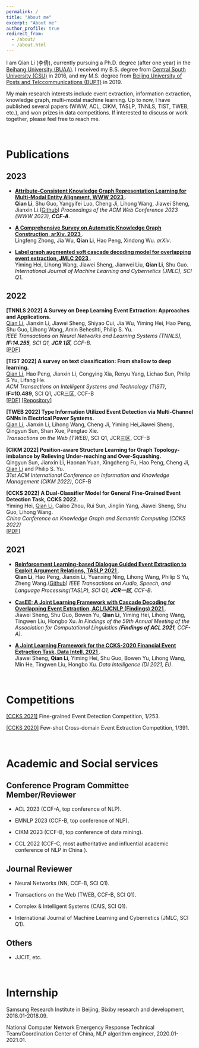 ```yaml
---
permalink: /
title: "About me"
excerpt: "About me"
author_profile: true
redirect_from: 
  - /about/
  - /about.html
---
```


I am Qian Li (李倩), currently pursuing a Ph.D. degree (after one year) in the [Beihang University (BUAA)](https://buaa.edu.cn/). I received my B.S. degree from [Central South University (CSU)](https://www.csu.edu.cn/) in 2016, and my M.S. degree from [Beijing University of Posts and Telccommunications (BUPT)](https://www.bupt.edu.cn/) in 2019.  

My main research interests include event extraction, information extraction, knowledge graph, multi-modal machine learning. Up to now, I have published several papers (WWW, ACL, CIKM, TASLP, TNNLS, TIST, TWEB, etc.), and won prizes in data competitions. If interested to discuss or work together, please feel free to reach me.


<br>

# Publications

## 2023

- **<a href="https://github.com/xiaoqian19940510/ACK-MMEA" target="_blank">Attribute-Consistent Knowledge Graph Representation Learning for Multi-Modal Entity Alignment, WWW 2023 </a>**.<br>
  **Qian Li**, Shu Guo, Yangyifei Luo, Cheng Ji, Lihong Wang, Jiawei Sheng, Jianxin Li.(<a href="https://github.com/xiaoqian19940510/ACK-MMEA" target="_blank">Github</a>)
  *Proceedings of the ACM Web Conference 2023 (WWW 2023), **CCF-A***.


- **<a href="https://arxiv.org/abs/2302.05019" target="_blank">A Comprehensive Survey on Automatic Knowledge Graph Construction,  arXiv. 2023 </a>**.<br>
  Lingfeng Zhong, Jia Wu, **Qian Li**, Hao Peng, Xindong Wu. *arXiv*.
  
- **<a href="https://ieeexplore.ieee.org/abstract/document/9927311/" target="_blank">Label graph augmented soft cascade decoding model for overlapping event extraction,  JMLC 2023 </a>**.<br>
  Yiming Hei, Lihong Wang, Jiawei Sheng, Jianwei Liu, **Qian Li**, Shu Guo. *International Journal of Machine Learning and Cybernetics (JMLC), SCI Q1*.
  


## 2022

**[TNNLS 2022] A Survey on Deep Learning Event Extraction: Approaches and Applications.**<br>
<u>Qian Li</u>, Jianxin Li, Jiawei Sheng, Shiyao Cui, Jia Wu, Yiming Hei, Hao Peng, Shu Guo, Lihong Wang, Amin Beheshti, Philip S. Yu.<br>
*IEEE Transactions on Neural Networks and Learning Systems (TNNLS), **IF:14.255**, SCI Q1, **JCR 1区**, CCF-B.*<br>
[[PDF]](https://ieeexplore.ieee.org/abstract/document/9927311/)

**[TIST 2022] A survey on text classification: From shallow to deep learning.**<br>
<u>Qian Li</u>, Hao Peng, Jianxin Li, Congying Xia, Renyu Yang, Lichao Sun, Philip S Yu, Lifang He. <br>
*ACM Transactions on Intelligent Systems and Technology (TIST)*, **IF=10.489**, SCI Q1, JCR三区, CCF-B<br>
[[PDF]](https://dl.acm.org/doi/abs/10.1145/3495162)
[[Repository]](https://github.com/xiaoqian19940510/text-classification-surveys)

**[TWEB 2022] Type Information Utilized Event Detection via Multi-Channel GNNs in Electrical Power Systems.**<br>
<u>Qian Li</u>, Jianxin Li, Lihong Wang, Cheng Ji, Yiming Hei,Jiawei Sheng, Qingyun Sun, Shan Xue, Pengtao Xie.<br>
*Transactions on the Web (TWEB)*, SCI Q1, JCR三区, CCF-B<br>

**[CIKM 2022] Position-aware Structure Learning for Graph Topology-imbalance by Relieving Under-reaching and Over-Squashing.**<br>
Qingyun Sun, Jianxin Li, Haonan Yuan, Xingcheng Fu, Hao Peng, Cheng Ji, <u>Qian Li</u> and Philip S. Yu.<br>
*31st ACM International Conference on Information and Knowledge Management (CIKM 2022)*, CCF-B<br>

**[CCKS 2022] A Dual-Classifier Model for General Fine-Grained Event Detection Task, CCKS 2022.**<br>
Yiming Hei, <u>Qian Li</u>, Caibo Zhou, Rui Sun, Jinglin Yang, Jiawei Sheng, Shu Guo, Lihong Wang.<br>
*China Conference on Knowledge Graph and Semantic Computing (CCKS 2022)*<br>
[[PDF]](https://link.springer.com/chapter/10.1007/978-981-19-0713-5_3)

<!-- - **<a href="https://ieeexplore.ieee.org/abstract/document/9927311/" target="_blank">A Survey on Deep Learning Event Extraction: Approaches and Applications,  TNNLS 2022 </a>**.<br>
  **Qian Li**, Jianxin Li, Jiawei Sheng, Shiyao Cui, Jia Wu, Yiming Hei, Hao Peng, Shu Guo, Lihong Wang, Amin Beheshti, Philip S. Yu. *IEEE Transactions on Neural Networks and Learning Systems (TNNLS), **IF=14.255**, SCI Q1, **JCR一区**, CCF-B*

- **<a href="https://dl.acm.org/doi/abs/10.1145/3495162" target="_blank">A survey on text classification: From shallow to deep learning, TIST 2022 </a>**.<br>
  **Qian Li**, Hao Peng, Jianxin Li, Congying Xia, Renyu Yang, Lichao Sun, Philip S Yu, Lifang He.(<a href="https://github.com/xiaoqian19940510/text-classification-surveys" target="_blank">Github</a>)
  *ACM Transactions on Intelligent Systems and Technology (TIST), **IF=10.489**, SCI Q1, JCR三区*.


- **<a href="https://ieeexplore.ieee.org/abstract/document/9927311/" target="_blank">Type Information Utilized Event Detection via Multi-Channel GNNs in Electrical Power Systems,  TWEB 2022 </a>**.<br>
  **Qian Li**, Jianxin Li, Lihong Wang, Cheng Ji, Yiming Hei,Jiawei Sheng, Qingyun Sun, Shan Xue, Pengtao Xie. *Transactions on the Web (TWEB), SCI Q1, JCR三区, CCF-B*

- **<a href="https://aclanthology.org/2021.findings-acl.14/"> Position-aware Structure Learning for Graph Topology-imbalance by Relieving Under-reaching and Over-Squashing, CIKM 2022 </a>**.<br>
  Qingyun Sun, Jianxin Li, Haonan Yuan, Xingcheng Fu, Hao Peng, Cheng Ji, **Qian Li** and Philip S. Yu.
  *31st ACM International Conference on Information and Knowledge Management (CIKM), CCF-B*.


- **<a href="https://link.springer.com/chapter/10.1007/978-981-19-0713-5_3" target="_blank">A Dual-Classifier Model for General Fine-Grained Event Detection Task,  CCKS, 2022 </a>**.<br>
  Yiming Hei, **Qian Li**, Caibo Zhou, Rui Sun, Jinglin Yang, Jiawei Sheng, Shu Guo, Lihong Wang. *China Conference on Knowledge Graph and Semantic Computing (CCKS) 2022*. -->

## 2021

- **<a href="https://ieeexplore.ieee.org/abstract/document/9664363" target="_blank">Reinforcement Learning-based Dialogue Guided Event Extraction to Exploit Argument Relations, TASLP 2021 </a>**.<br>
  **Qian Li**, Hao Peng, Jianxin Li, Yuanxing Ning, Lihong Wang, Philip S Yu, Zheng Wang.(<a href="https://github.com/xiaoqian19940510/TASLP-EAREE" target="_blank">Github</a>)
  *IEEE Transactions on Audio, Speech, and Language Processing(TASLP), SCI Q1, **JCR一区**, CCF-B*.


- **<a href="https://aclanthology.org/2021.findings-acl.14/">CasEE: A Joint Learning Framework with Cascade Decoding for Overlapping Event Extraction, ACL/IJCNLP (Findings) 2021 </a>**.<br>
  Jiawei Sheng, Shu Guo, Bowen Yu, **Qian Li**, Yiming Hei, Lihong Wang, Tingwen Liu, Hongbo Xu.
  *In Findings of the 59th Annual Meeting of the Association for Computational Linguistics (**Findings of ACL 2021**, CCF-A)*.




- **<a href="https://direct.mit.edu/dint/article/3/3/444/100995/A-Joint-Learning-Framework-for-the-CCKS-2020" target="_blank">A Joint Learning Framework for the CCKS-2020 Financial Event Extraction Task,  Data Intell. 2021 </a>**.<br>
  Jiawei Sheng, **Qian Li**, Yiming Hei, Shu Guo, Bowen Yu, Lihong Wang, Min He, Tingwen Liu, Hongbo Xu. *Data Intelligence (DI 2021, EI)*.
  



<br>

# Competitions

[[CCKS 2021]](http://sigkg.cn/ccks2021/) Fine-grained Event Detection Competition, 1/253. 

[[CCKS 2020]](http://sigkg.cn/ccks2020/?page_id=69#task4) Few-shot Cross-domain Event Extraction Competition, 1/391.


<br>

# Academic and Social services

## Conference Program Committee Member/Reviewer

- ACL 2023 (CCF-A, top conference of NLP).

- EMNLP 2023 (CCF-B, top conference of NLP).

- CIKM 2023 (CCF-B, top conference of data mining).

- CCL 2022 (CCF-C, most authoritative and influential academic conference of NLP in China ).


## Journal Reviewer
- Neural Networks (NN, CCF-B, SCI Q1).

- Transactions on the Web (TWEB, CCF-B, SCI Q1).

- Complex & Intelligent Systems (CAIS, SCI Q1).

- International Journal of Machine Learning and Cybernetics (JMLC, SCI Q1).

## Others 

- JJCIT, etc.


<br>

# Internship

Samsung Research Institute in Beijing, Bixiby research and development, 2018.01-2018.09.

National Computer Network Emergency Response Technical Team/Coordination Center of China, NLP algorithm engineer, 2020.01-2021.01.


